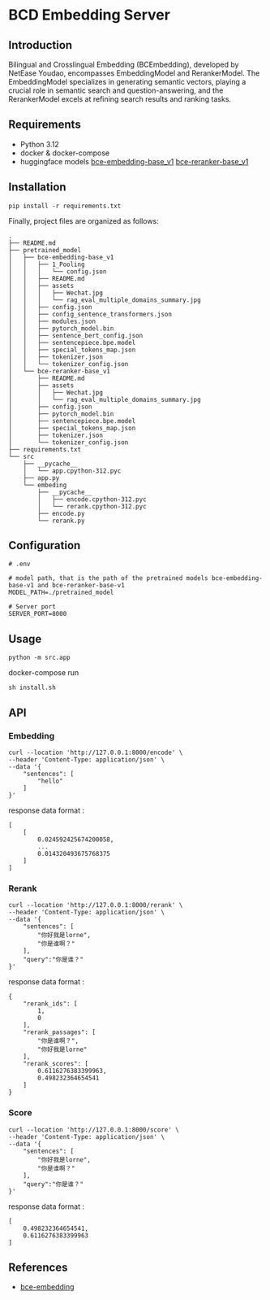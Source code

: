 # BCD Embedding Server

## Introduction
Bilingual and Crosslingual Embedding (BCEmbedding), developed by NetEase Youdao, encompasses EmbeddingModel and RerankerModel. The EmbeddingModel specializes in generating semantic vectors, playing a crucial role in semantic search and question-answering, and the RerankerModel excels at refining search results and ranking tasks.


## Requirements
- Python 3.12
- docker & docker-compose 
- huggingface models [bce-embedding-base_v1](https://huggingface.co/maidalun1020/bce-embedding-base_v1) [bce-reranker-base_v1](https://huggingface.co/maidalun1020/bce-reranker-base_v1)

## Installation
```shell
pip install -r requirements.txt
```
Finally, project files are organized as follows:
```
.
├── README.md
├── pretrained_model
│   ├── bce-embedding-base_v1
│   │   ├── 1_Pooling
│   │   │   └── config.json
│   │   ├── README.md
│   │   ├── assets
│   │   │   ├── Wechat.jpg
│   │   │   └── rag_eval_multiple_domains_summary.jpg
│   │   ├── config.json
│   │   ├── config_sentence_transformers.json
│   │   ├── modules.json
│   │   ├── pytorch_model.bin
│   │   ├── sentence_bert_config.json
│   │   ├── sentencepiece.bpe.model
│   │   ├── special_tokens_map.json
│   │   ├── tokenizer.json
│   │   └── tokenizer_config.json
│   └── bce-reranker-base_v1
│       ├── README.md
│       ├── assets
│       │   ├── Wechat.jpg
│       │   └── rag_eval_multiple_domains_summary.jpg
│       ├── config.json
│       ├── pytorch_model.bin
│       ├── sentencepiece.bpe.model
│       ├── special_tokens_map.json
│       ├── tokenizer.json
│       └── tokenizer_config.json
├── requirements.txt
└── src
    ├── __pycache__
    │   └── app.cpython-312.pyc
    ├── app.py
    └── embeding
        ├── __pycache__
        │   ├── encode.cpython-312.pyc
        │   └── rerank.cpython-312.pyc
        ├── encode.py
        └── rerank.py

```

## Configuration
```shell
# .env

# model path, that is the path of the pretrained models bce-embedding-base-v1 and bce-reranker-base-v1 
MODEL_PATH=./pretrained_model

# Server port
SERVER_PORT=8000

```

## Usage
```shell
python -m src.app
```
docker-compose run 
```shell
sh install.sh
```

## API

### Embedding
```shell
curl --location 'http://127.0.0.1:8000/encode' \
--header 'Content-Type: application/json' \
--data '{
    "sentences": [
        "hello"
    ]
}'

```
response data format :
```
[
    [
        0.024592425674200058,
        ...
        0.014320493675768375
    ]
]
```


### Rerank
```shell
curl --location 'http://127.0.0.1:8000/rerank' \
--header 'Content-Type: application/json' \
--data '{
    "sentences": [
        "你好我是lorne",
        "你是谁啊？"
    ],
    "query":"你是谁？"
}'
```

response data format :
```
{
    "rerank_ids": [
        1,
        0
    ],
    "rerank_passages": [
        "你是谁啊？",
        "你好我是lorne"
    ],
    "rerank_scores": [
        0.6116276383399963,
        0.498232364654541
    ]
}
```

### Score
```shell
curl --location 'http://127.0.0.1:8000/score' \
--header 'Content-Type: application/json' \
--data '{
    "sentences": [
        "你好我是lorne",
        "你是谁啊？"
    ],
    "query":"你是谁？"
}'
```

response data format :
```
[
    0.498232364654541,
    0.6116276383399963
]
```
## References
- [bce-embedding](https://github.com/netease-youdao/BCEmbedding)